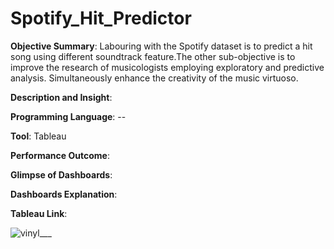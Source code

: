 # Spotify_Hit_Predictor
**Objective Summary**: Labouring with the Spotify dataset is to predict a hit song using different soundtrack feature.The other sub-objective is to improve the research of musicologists employing exploratory and predictive analysis. Simultaneously enhance the creativity of the music virtuoso. 


**Description and Insight**:


**Programming Language**:  --

**Tool**: Tableau


**Performance Outcome**:


**Glimpse of Dashboards**:


**Dashboards Explanation**: 


**Tableau Link**: 


![vinyl___](https://github.com/user-attachments/assets/408fd118-fe26-47bd-bf24-5700c4ad6b78)
